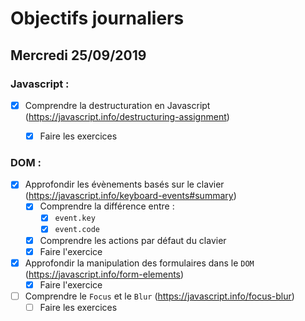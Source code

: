 # Objectifs journaliers

## Mercredi 25/09/2019

### Javascript :

  * [X] Comprendre la destructuration en Javascript (https://javascript.info/destructuring-assignment)
    * [X] Faire les exercices
  


### DOM : 

  * [X] Approfondir les évènements basés sur le clavier (https://javascript.info/keyboard-events#summary)
    * [X] Comprendre la différence entre : 
      * [X] `event.key`
      * [X] `event.code`
    * [X] Comprendre les actions par défaut du clavier
    * [X] Faire l'exercice

  * [X] Approfondir la manipulation des formulaires dans le `DOM` (https://javascript.info/form-elements)
    * [X] Faire l'exercice
  
  * [ ] Comprendre le `Focus` et le `Blur` (https://javascript.info/focus-blur)
    * [ ] Faire les exercices
